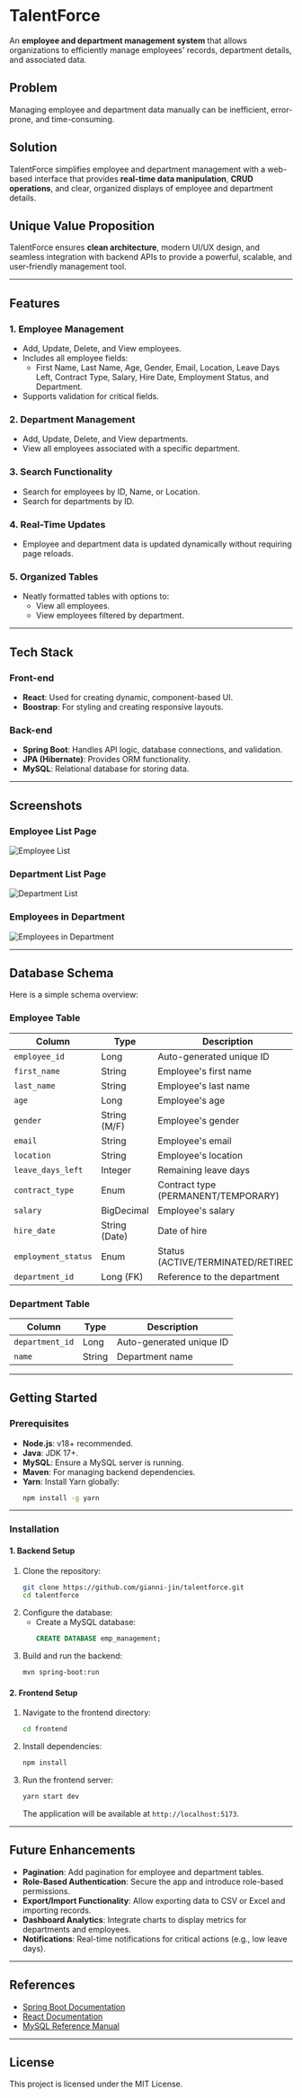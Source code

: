 
# TalentForce

An **employee and department management system** that allows organizations to efficiently manage employees' records, department details, and associated data.

## Problem
Managing employee and department data manually can be inefficient, error-prone, and time-consuming.

## Solution
TalentForce simplifies employee and department management with a web-based interface that provides **real-time data manipulation**, **CRUD operations**, and clear, organized displays of employee and department details.

## Unique Value Proposition
TalentForce ensures **clean architecture**, modern UI/UX design, and seamless integration with backend APIs to provide a powerful, scalable, and user-friendly management tool.

---

## Features

### 1. **Employee Management**
- Add, Update, Delete, and View employees.
- Includes all employee fields:
  - First Name, Last Name, Age, Gender, Email, Location, Leave Days Left, Contract Type, Salary, Hire Date, Employment Status, and Department.
- Supports validation for critical fields.

### 2. **Department Management**
- Add, Update, Delete, and View departments.
- View all employees associated with a specific department.

### 3. **Search Functionality**
- Search for employees by ID, Name, or Location.
- Search for departments by ID.

### 4. **Real-Time Updates**
- Employee and department data is updated dynamically without requiring page reloads.

### 5. **Organized Tables**
- Neatly formatted tables with options to:
  - View all employees.
  - View employees filtered by department.

---

## Tech Stack

### Front-end
- **React**: Used for creating dynamic, component-based UI.
- **Boostrap**: For styling and creating responsive layouts.

### Back-end
- **Spring Boot**: Handles API logic, database connections, and validation.
- **JPA (Hibernate)**: Provides ORM functionality.
- **MySQL**: Relational database for storing data.

---

## Screenshots

### Employee List Page
![Employee List](./path-to-your-employee-list-image.png)

### Department List Page
![Department List](./path-to-your-department-list-image.png)

### Employees in Department
![Employees in Department](./path-to-your-department-employees-image.png)

---

## Database Schema

Here is a simple schema overview:

### **Employee Table**
| Column             | Type           | Description                        |
|--------------------|----------------|------------------------------------|
| `employee_id`      | Long           | Auto-generated unique ID           |
| `first_name`       | String         | Employee's first name              |
| `last_name`        | String         | Employee's last name               |
| `age`              | Long           | Employee's age                     |
| `gender`           | String (M/F)   | Employee's gender                  |
| `email`            | String         | Employee's email                   |
| `location`         | String         | Employee's location                |
| `leave_days_left`  | Integer        | Remaining leave days               |
| `contract_type`    | Enum           | Contract type (PERMANENT/TEMPORARY)|
| `salary`           | BigDecimal     | Employee's salary                  |
| `hire_date`        | String (Date)  | Date of hire                       |
| `employment_status`| Enum           | Status (ACTIVE/TERMINATED/RETIRED) |
| `department_id`    | Long (FK)      | Reference to the department        |

### **Department Table**
| Column          | Type   | Description                        |
|-----------------|--------|------------------------------------|
| `department_id` | Long   | Auto-generated unique ID           |
| `name`          | String | Department name                   |

---

## Getting Started

### Prerequisites
- **Node.js**: v18+ recommended.
- **Java**: JDK 17+.
- **MySQL**: Ensure a MySQL server is running.
- **Maven**: For managing backend dependencies.
- **Yarn**: Install Yarn globally:
   ```bash
   npm install -g yarn
   ```

---

### Installation

#### 1. **Backend Setup**
1. Clone the repository:
   ```bash
   git clone https://github.com/gianni-jin/talentforce.git
   cd talentforce
   ```
2. Configure the database:
   - Create a MySQL database:
     ```sql
     CREATE DATABASE emp_management;
     ```
3. Build and run the backend:
   ```bash
   mvn spring-boot:run
   ```

#### 2. **Frontend Setup**
1. Navigate to the frontend directory:
   ```bash
   cd frontend
   ```
2. Install dependencies:
   ```bash
   npm install
   ```
3. Run the frontend server:
   ```bash
   yarn start dev
   ```
   The application will be available at `http://localhost:5173`.
---

## Future Enhancements
- **Pagination**: Add pagination for employee and department tables.
- **Role-Based Authentication**: Secure the app and introduce role-based permissions.
- **Export/Import Functionality**: Allow exporting data to CSV or Excel and importing records.
- **Dashboard Analytics**: Integrate charts to display metrics for departments and employees.
- **Notifications**: Real-time notifications for critical actions (e.g., low leave days).

---

## References
- [Spring Boot Documentation](https://spring.io/projects/spring-boot)
- [React Documentation](https://reactjs.org/)
- [MySQL Reference Manual](https://dev.mysql.com/doc/)

---

## License
This project is licensed under the MIT License.

